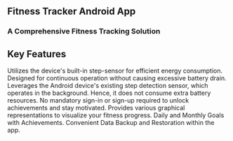 ## Fitness Tracker Android App

<h3> A Comprehensive Fitness Tracking Solution </h3>
<h2> Key Features </h2>
Utilizes the device's built-in step-sensor for efficient energy consumption.
Designed for continuous operation without causing excessive battery drain.
Leverages the Android device's existing step detection sensor, which operates in the background.
Hence, it does not consume extra battery resources.
No mandatory sign-in or sign-up required to unlock achievements and stay motivated.
Provides various graphical representations to visualize your fitness progress.
Daily and Monthly Goals with Achievements.
Convenient Data Backup and Restoration within the app.

